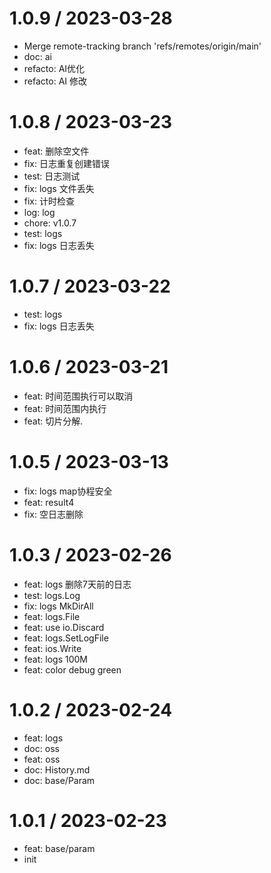 
1.0.9 / 2023-03-28
==================

* Merge remote-tracking branch 'refs/remotes/origin/main'
* doc: ai
* refacto: AI优化
* refacto: AI 修改

1.0.8 / 2023-03-23
==================

* feat: 删除空文件
* fix: 日志重复创建错误
* test: 日志测试
* fix: logs 文件丢失
* fix: 计时检查
* log: log
* chore: v1.0.7
* test: logs
* fix: logs 日志丢失

1.0.7 / 2023-03-22
==================

* test: logs
* fix: logs 日志丢失

1.0.6 / 2023-03-21
==================

* feat: 时间范围执行可以取消
* feat: 时间范围内执行
* feat: 切片分解.

1.0.5 / 2023-03-13
==================

* fix: logs map协程安全
* feat: result4
* fix: 空日志删除

1.0.3 / 2023-02-26
==================

* feat: logs 删除7天前的日志
* test: logs.Log
* fix: logs MkDirAll
* feat: logs.File
* feat: use io.Discard
* feat: logs.SetLogFile
* feat: ios.Write
* feat: logs 100M
* feat: color debug green

1.0.2 / 2023-02-24
==================

* feat: logs
* doc: oss
* feat: oss
* doc: History.md
* doc: base/Param

1.0.1 / 2023-02-23
==================

* feat: base/param
* init
